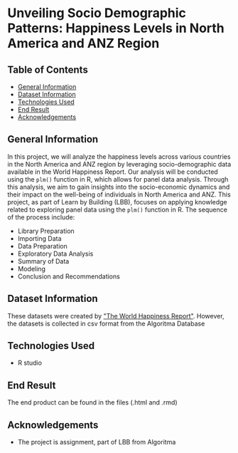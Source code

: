 # Unveiling Socio Demographic Patterns: Happiness Levels in North America and ANZ Region

## Table of Contents
* [General Information](#general-information)
* [Dataset Information](#dataset-information)
* [Technologies Used](#technologies-used)
* [End Result](#end-result)
* [Acknowledgements](#Acknowledgements)
<!-- * [License](#license) -->

## General Information

In this project, we will analyze the happiness levels across various countries in the North America and ANZ region by leveraging socio-demographic data available in the World Happiness Report. Our analysis will be conducted using the `plm()` function in R, which allows for panel data analysis. Through this analysis, we aim to gain insights into the socio-economic dynamics and their impact on the well-being of individuals in North America and ANZ. This project, as part of Learn by Building (LBB), focuses on applying knowledge related to exploring panel data using the `plm()` function in R. The sequence of the process include: 

- Library Preparation
- Importing Data
- Data Preparation
- Exploratory Data Analysis
- Summary of Data
- Modeling
- Conclusion and Recommendations

## Dataset Information

These datasets were created by ["The World Happiness Report"](https://worldhappiness.report). However, the datasets is collected in csv format from the Algoritma Database

## Technologies Used
- R studio 

## End Result 

The end product can be found in the files (.html and .rmd)

## Acknowledgements
- The project is assignment, part of LBB from Algoritma
